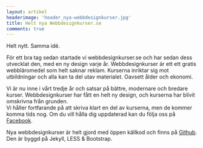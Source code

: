 ```yaml
---
layout: artikel
headerimage: 'header_nya-webbdesignkurser.jpg'
title: Helt nya Webbdesignkurser.se
comments: true
---
```

<p class="preamble">Helt nytt. Samma idé. </p>
För ett bra tag sedan startade vi webbdesignkurser.se och har sedan dess utvecklat den, med en ny design varje år. Webbdesignkurser är ett ett gratis webbläromedel som helt saknar reklam. Kurserna inriktar sig mot utbildningar och alla kan ta del utav materialet. Oavsett ålder och ekonomi.  

Vi är nu inne i vårt tredje år och satsar på bättre, modernare och bredare kurser.
Webbdesignkurser har fått en helt ny design, och kurserna har blivit omskrivna från grunden.  
Vi håller fortfarande på att skriva klart en del av kurserna, men de kommer komma tids nog. Om du vill hålla dig uppdaterad kan du följa oss på <a href="http://facebook.com/webbdesignkurser">Facebook</a>.

Nya webbdesignkurser är helt gjord med öppen källkod och finns på [Github](http://github.com/Webbdesignkurser).  
Den är byggd på Jekyll, LESS & Bootstrap.